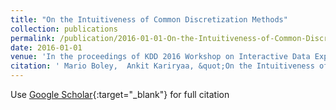 ```yaml
---
title: "On the Intuitiveness of Common Discretization Methods"
collection: publications
permalink: /publication/2016-01-01-On-the-Intuitiveness-of-Common-Discretization-Methods
date: 2016-01-01
venue: 'In the proceedings of KDD 2016 Workshop on Interactive Data Exploration and Analytics (IDEA’16)'
citation: ' Mario Boley,  Ankit Kariryaa, &quot;On the Intuitiveness of Common Discretization Methods.&quot; In the proceedings of KDD 2016 Workshop on Interactive Data Exploration and Analytics (IDEA’16), 2016.'
---
```

Use [Google Scholar](https://scholar.google.com/scholar?q=On+the+Intuitiveness+of+Common+Discretization+Methods){:target="_blank"} for full citation